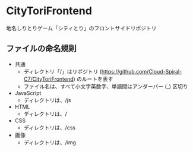 # CityToriFrontend
地名しりとりゲーム「シティとり」のフロントサイドリポジトリ

## ファイルの命名規則

* 共通
  - ディレクトリ「/」はリポジトリ (https://github.com/Cloud-Spiral-C7/CityToriFrontend) のルートを表す
  - ファイル名は、すべて小文字英数字、単語間はアンダーバー (_) 区切り
* JavaScript
  - ディレクトリは、/js
* HTML
  - ディレクトリは、/
* CSS
  - ディレクトリは、/css
* 画像
  - ディレクトリは、/img
